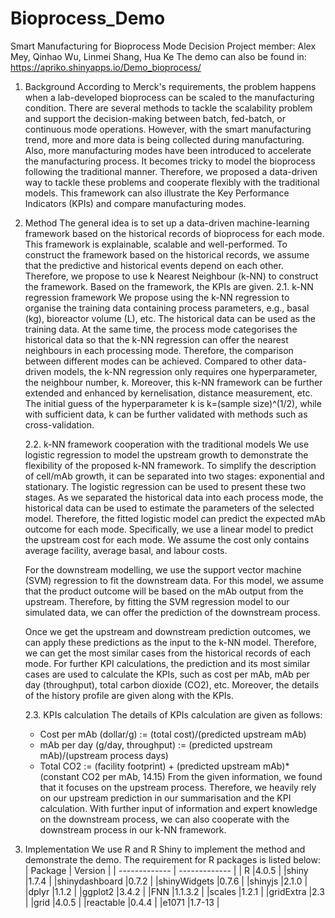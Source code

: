 # Bioprocess_Demo
Smart Manufacturing for Bioprocess Mode Decision
Project member: Alex Mey, Qinhao Wu, Linmei Shang, Hua Ke
The demo can also be found in: https://apriko.shinyapps.io/Demo_bioprocess/

1. Background
According to Merck's requirements, the problem happens when a lab-developed bioprocess can be scaled to the manufacturing condition. There are several methods to tackle the scalability problem and support the decision-making between batch, fed-batch, or continuous mode operations. However, with the smart manufacturing trend, more and more data is being collected during manufacturing. Also, more manufacturing modes have been introduced to accelerate the manufacturing process. It becomes tricky to model the bioprocess following the traditional manner. Therefore, we proposed a data-driven way to tackle these problems and cooperate flexibly with the traditional models. This framework can also illustrate the Key Performance Indicators (KPIs) and compare manufacturing modes.

2. Method
The general idea is to set up a data-driven machine-learning framework based on the historical records of bioprocess for each mode. This framework is explainable, scalable and well-performed. To construct the framework based on the historical records, we assume that the predictive and historical events depend on each other. Therefore, we propose to use k Nearest Neighbour (k-NN) to construct the framework. Based on the framework, the KPIs are given.
	2.1. k-NN regression framework
	We propose using the k-NN regression to organise the training data containing process parameters, e.g., basal (kg), bioreactor volume (L), etc. The historical data can be used as the training data. At the same time, the process mode categorises the historical data so that the k-NN regression can offer the nearest neighbours in each processing mode. Therefore, the comparison between different modes can be achieved. 
Compared to other data-driven models, the k-NN regression only requires one hyperparameter, the neighbour number, k. Moreover, this k-NN framework can be further extended and enhanced by kernelisation, distance measurement, etc. The initial guess of the hyperparameter k is k=(sample size)^(1/2), while with sufficient data, k can be further validated with methods such as cross-validation.

	2.2. k-NN framework cooperation with the traditional models
	We use logistic regression to model the upstream growth to demonstrate the flexibility of the proposed k-NN framework. To simplify the description of cell/mAb growth, it can be separated into two stages: exponential and stationary. The logistic regression can be used to present these two stages. As we separated the historical data into each process mode, the historical data can be used to estimate the parameters of the selected model. Therefore, the fitted logistic model can predict the expected mAb outcome for each mode. Specifically, we use a linear model to predict the upstream cost for each mode. We assume the cost only contains average facility, average basal, and labour costs. 

	For the downstream modelling, we use the support vector machine (SVM) regression to fit the downstream data. For this model, we assume that the product outcome will be based on the mAb output from the upstream. Therefore, by fitting the SVM regression model to our simulated data, we can offer the prediction of the downstream process.

	Once we get the upstream and downstream prediction outcomes, we can apply these predictions as the input to the k-NN model. Therefore, we can get the most similar cases from the historical records of each mode. For further KPI calculations, the prediction and its most similar cases are used to calculate the KPIs, such as cost per mAb, mAb per day (throughput), total carbon dioxide (CO2), etc. Moreover, the details of the history profile are given along with the KPIs.

	2.3. KPIs calculation
	The details of KPIs calculation are given as follows:
	- Cost per mAb (dollar/g) := (total cost)/(predicted upstream mAb)
	- mAb per day (g/day, throughput) := (predicted upstream mAb)/(upstream process days)
	- Total CO2 := (facility footprint) + (predicted upstream mAb)*(constant CO2 per mAb, 14.15)
	From the given information, we found that it focuses on the upstream process. Therefore, we heavily rely on our upstream prediction in our summarisation and the KPI calculation. With further input of information and expert knowledge on the downstream process, we can also cooperate with the downstream process in our k-NN framework.

3. Implementation
We use R and R Shiny to implement the method and demonstrate the demo. The requirement for R packages is listed below:
| Package  	| Version 	|
| ------------- | ------------- |
| R		|4.0.5		|
|shiny		|1.7.4		|
|shinydashboard	|0.7.2		|
|shinyWidgets	|0.7.6		|
|shinyjs 	|2.1.0		|
|dplyr		|1.1.2		|
|ggplot2	|3.4.2		|
|FNN		|1.1.3.2	|
|scales		|1.2.1		|
|gridExtra	|2.3		|
|grid		|4.0.5		|
|reactable	|0.4.4		|
|e1071		|1.7-13		|
